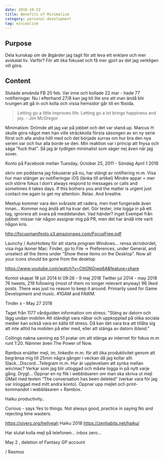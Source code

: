 ```yaml
---
date: 2018-10-22
title: Benefits of Minimalism
category: personal-development
tag: minimalism
---
```


## Purpose

Dela kunskap om de åtgärder jag tagit för att leva ett enklare och mer avskalat liv.
Varför? För att öka fokuset och få mer gjort av det jag verkligen vill göra.

## Content

Slutade använda FB 20 feb. Var inne och kollade 22 mar - hade 77 notifieringar. Nu i efterhand 27/8 kan jag bli lite sne att man ändå blir tvungen att gå in och kolla och vissa hemsidor går till en fbsida. 

> Letting go a little improves life. Letting go a lot brings happiness and joy. - Jim McGregor

Minimalism: Drömde att jag var på jobbet och det var stand.up. Marcus H skulle göra något men han ville sträckkolla första säsongen av en ny serie först och alla andra höll med och det började surras om hur bra den nya serien var och hur alla borde se den.
Min reaktion var i princip att fnysa och säga "fuck that". Så jag är tydligen minimalist som säger nej även när jag sover.

Konto på Facebook mellan Tuesday, October 25, 2011 - Söndag April 1 2018

skriv om poddarna jag fokuserar på nu, har stängt av notifiering m.m.
Visa hur man stänger av notifieringar iOS (länka till artikel)
Mindre appar = mer och större fokus
I don't always respond to messages or calls and sometimes it takes days. If this bothers you and the matter is urgent just contact me again to get my attention.
Relax. And breathe.

Meetup kommer vara den svåraste att radera, men livet fungerade även innan… Kommer nog ändå att ha kvar det. Gör tester, inte logga in på ett tag, ignorera att svara på meddelanden. Vad händer? inget
Exempel från jobbet: missar när någon assignar mig på PR, men det har ändå inte varit någon kris.

<http://focusmanifesto.s3.amazonaws.com/FocusFree.pdf>

Launchy / AutoHotkey för att starta program Windows... rensa skrivbordet, visa inga ikoner
Mac: Finder, go to File -> Preferences, under General, and unselect all the items under “Show these items on the Desktop”. Now all your icons should be gone from the desktop

<https://www.youtube.com/watch?v=CttGNGjwp6A&feature=share>

Kontot skapat
18 juli 2014 kl 09:26 - 9 maj 2018
 Twitter jul 2014 - may 2018 76 tweets, 219 following (most of them no longer relevant anyway) 96 liked posts. There was just no reason to keep it around. Primarily used for Game Development and music. #1GAM and FAWM.

Tinder x - May 27 2018

Taget från 1177 vårdguiden information om stress:
"Stäng av datorn och lägg undan mobilen
Att ständigt vara nåbar och uppkopplad på olika sociala medier kan också vara en källa till stress. Då kan det vara bra att tillåta sig att inte alltid ha mobilen på eller med, eller att stänga av datorn ibland."

Coltings nakna sanning ep 51 pratar om att stänga av internet för fokus m.m runt 1:20. Nämner även The Power of Now.

Rambox ersätter mejl, im, linkedin m.m. för att öka produktivitet genom att begränsa mig till 25min några gånger i veckan då jag kollar allt. Slack...Discord…Telegram m.m. Hur är upplevelsen att synka mellan win/mac? Verkar som jag blir utloggad och måste logga in på nytt varje gång. Drygt… Öppnar en ny flik i webbläsaren om man ska skriva ut mejl GMail med texten “The conversation has been deleted” (verkar vara för jag var inloggad med mitt andra konto). Öppnar upp mejlet och print-kommandot i webbläsaren + Rambox.

Haiku productivity..

Curious - says Yes to things. Not always good, practice in saying No and rejecting time wasters.

<https://sivers.org/hellyeah>
Haiku 2018 <https://zenhabits.net/haiku/>

Har slutat kolla mejl på telefonen… inbox zero…

May 2 , deletion of Fantasy GP account

/ Rasmus